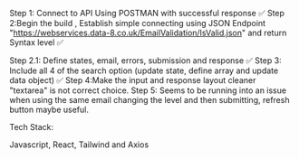 Step 1: Connect to API Using POSTMAN with successful response ✅
Step 2:Begin the build , Establish simple connecting using JSON Endpoint 
"https://webservices.data-8.co.uk/EmailValidation/IsValid.json" and return Syntax level ✅

Step 2.1: Define states, email, errors, submission and response ✅
Step 3: Include all 4 of the search option (update state, define array and update data object) ✅
Step 4:Make the input and response layout cleaner "textarea" is not correct choice. 
Step 5: Seems to be running into an issue when using the same email changing the level and then submitting, refresh button maybe useful.





Tech Stack:

Javascript, React, Tailwind and Axios